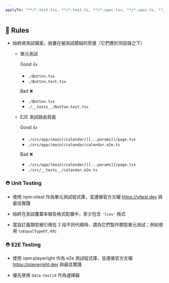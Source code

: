 ```yaml
---
applyTo: "**/*.test.tsx, **/*.test.ts, **/*.spec.tsx, **/*.spec.ts, **/*.e2e.tsx, **/*.e2e.ts"
---
```


## 🫡 Rules

- 始終將測試檔案，放置在被測試模組的旁邊（它們應於同目錄之下）

  - 單元測試

    Good 👍

    - `./Button.tsx`
    - `./Button.test.tsx`

    Bad ❌

    - `./Button.tsx`
    - `./__tests__/Button.test.tsx`

  - E2E 測試路由頁面

    Good 👍

    - `./src/app/(main)/calendar/[[...params]]/page.tsx`
    - `./src/app/(main)/calendar/calendar.e2e.ts`

    Bad ❌

    - `./src/app/(main)/calendar/[[...params]]/page.tsx`
    - `./src/__tests__/calendar.e2e.ts`

### ⛑️ Unit Testing

- 使用 npm:vitest 作為單元測試程式庫，並遵循官方文檔 <https://vitest.dev> 與最佳實踐

- 始終在測試覆蓋率報告格式配置中，至少包含 `'lcov'` 格式

- 當自訂義類型被引用在 2 段不同代碼時，請為它們製作類型單元測試；例如使用 `toEqualTypeOf`, etc

### ⛑️ E2E Testing

- 使用 npm:playwright 作為 e2e 測試程式庫，並遵循官方文檔 <https://playwright.dev> 與最佳實踐

- 優先使用 `data-testid` 作為選擇器

